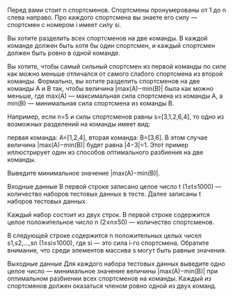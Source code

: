Перед вами стоит n спортсменов. Спортсмены пронумерованы от 1 до n слева направо. Про каждого спортсмена вы знаете его силу — спортсмен с номером i имеет силу si.

Вы хотите разделить всех спортсменов на две команды. В каждой команде должен быть хотя бы один спортсмен, и каждый спортсмен должен быть ровно в одной команде.

Вы хотите, чтобы самый сильный спортсмен из первой команды по силе как можно меньше отличался от самого слабого спортсмена из второй команды. Формально, вы хотите разделить спортсменов на две команды A и B так, чтобы величина |max(A)−min(B)| была как можно меньше, где max(A) — максимальная сила спортсмена из команды A, а min(B) — минимальная сила спортсмена из команды B.

Например, если n=5 и силы спортсменов равны s=[3,1,2,6,4], то одно из возможных разделений на команды имеет вид:

первая команда: A=[1,2,4],
вторая команда: B=[3,6].
В этом случае величина |max(A)−min(B)| будет равна |4−3|=1. Этот пример иллюстрирует один из способов оптимального разбиения на две команды.

Выведите минимальное значение |max(A)−min(B)|.

Входные данные
В первой строке записано целое число t (1≤t≤1000) — количество наборов тестовых данных в тесте. Далее записаны t наборов тестовых данных.

Каждый набор состоит из двух строк. В первой строке содержится целое положительное число n (2≤n≤50) — количество спортсменов.

В следующей строке содержится n положительных целых чисел s1,s2,…,sn (1≤si≤1000), где si — это сила i-го спортсмена. Обратите внимание, что среди элементов массива s могут быть равные значения.

Выходные данные
Для каждого набора тестовых данных выведите одно целое число — минимальное значение величины |max(A)−min(B)| при оптимальном разбиении всех спортсменов на команды. Каждый из спортсменов должен оказаться членом ровно одной из двух команд.
